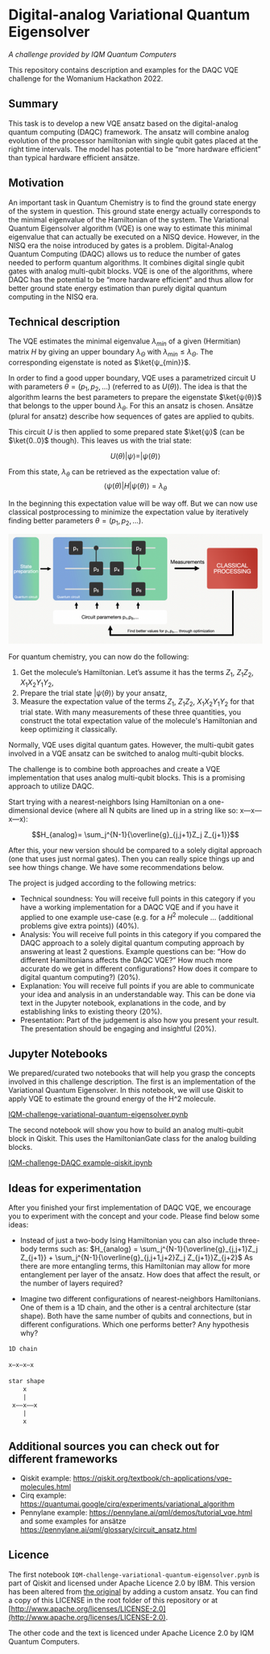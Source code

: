 # Digital-analog Variational Quantum Eigensolver

*A challenge provided by IQM Quantum Computers*

This repository contains description and examples for the DAQC VQE challenge for the Womanium Hackathon 2022.

## Summary

This task is to develop a new VQE ansatz based on the digital-analog quantum computing (DAQC) framework. The ansatz will combine analog evolution of the processor hamiltonian with single qubit gates placed at the right time intervals. The model has potential to be “more hardware efficient” than typical hardware efficient ansätze.

## Motivation

An important task in Quantum Chemistry is to find the ground state energy of the system in question. This ground state energy actually corresponds to the minimal eigenvalue of the Hamiltonian of the system. The Variational Quantum Eigensolver algorithm (VQE) is one way to estimate this minimal eigenvalue that can actually be executed on a NISQ device.
However, in the NISQ era the noise introduced by gates is a problem. Digital-Analog Quantum Computing (DAQC) allows us to reduce the number of gates needed to perform quantum algorithms. It combines digital single qubit gates with analog multi-qubit blocks.
VQE is one of the algorithms, where DAQC has the potential to be “more hardware efficient” and thus allow for better ground state energy estimation than purely digital quantum computing in the NISQ era.

## Technical description

The VQE estimates the minimal eigenvalue $λ_{min}$ of a given (Hermitian) matrix $H$ by giving an upper boundary $\lambda_\Theta$ with $\lambda_{min} \leq \lambda_{\Theta}$. The corresponding eigenstate is noted as $\ket{ψ_{min}}$.

In order to find a good upper boundary, VQE uses a parametrized circuit U with parameters $θ=(p_1,p_2,…)$ (referred to as $U(θ)$). The idea is that the algorithm learns the best parameters to prepare the eigenstate $\ket{ψ(θ)}$ that belongs to the upper bound $λ_θ$. For this an ansatz is chosen. Ansätze (plural for ansatz) describe how sequences of gates are applied to qubits.

This circuit $U$ is then applied to some prepared state $\ket{ψ}$ (can be $\ket{0..0}$ though). This leaves us with the trial state:

$$U(θ)|ψ⟩=|ψ(θ)⟩$$

From this state, $λ_θ$ can be retrieved as the expectation value of:
$$⟨ψ(θ)|H|ψ(θ)⟩=λ_θ$$  

In the beginning this expectation value will be way off. But we can now use classical postprocessing to minimize the expectation value by iteratively finding better parameters $θ=(p_1,p_2,…)$.

![Variational algorithm principle](assets/variational-algorithms.png)

For quantum chemistry, you can now do the following: 
1. Get the molecule’s Hamiltonian. Let’s assume it has the terms $Z_1$, $Z_1 Z_2$, $X_1 X_2 Y_1 Y_2$, 
2. Prepare the trial state $|ψ(θ)⟩$ by your ansatz, 
3. Measure the expectation value of the terms $Z_1$, $Z_1 Z_2$, $X_1 X_2 Y_1 Y_2$ for that trial state. With many measurements of these three quantities, you construct the total expectation value of the molecule's Hamiltonian and keep optimizing it classically.


Normally, VQE uses digital quantum gates. However, the multi-qubit gates involved in a VQE ansatz can be switched to analog multi-qubit blocks.  

The challenge is to combine both approaches and create a VQE implementation that uses analog multi-qubit blocks. This is a promising approach to utilize DAQC.

Start trying with a nearest-neighbors Ising Hamiltonian on a one-dimensional device (where all N qubits are lined up in a string like so: x—x—x—x):

$$H_{analog}= \sum_j^{N-1}{\overline{g}_{j,j+1}Z_j Z_{j+1}}$$

After this, your new version should be compared to a solely digital approach (one that uses just normal gates). Then you can really spice things up and see how things change. We have some recommendations below.

The project is judged according to the following metrics:

* Technical soundness: You will receive full points in this category if you have a working implementation for a DAQC VQE and if you have it applied to one example use-case (e.g. for a $H^2$ molecule ... (additional problems give extra points)) (40%).
* Analysis: You will receive full points in this category if you compared the DAQC approach to a solely digital quantum computing approach by answering at least 2 questions. Example questions can be: “How do different Hamiltonians affects the DAQC VQE?” How much more accurate do we get in different configurations? How does it compare to digital quantum computing?) (20%).
* Explanation: You will receive full points if you are able to communicate your idea and analysis in an understandable way. This can be done via text in the Jupyter notebook, explanations in the code, and by establishing links to existing theory (20%).
* Presentation: Part of the judgement is also how you present your result. The presentation should be engaging and insightful (20%).


## Jupyter Notebooks
We prepared/curated two notebooks that will help you grasp the concepts involved in this challenge description.
The first is an implementation of the Variational Quantum Eigensolver. In this notebook, we will use Qiskit to apply VQE to estimate the ground energy of the H^2 molecule.

[IQM-challenge-variational-quantum-eigensolver.pynb](https://github.com/iqm-finland/iqm-academy-womanium-hackathon-DAQC-VQE/blob/main/IQM-challenge-variational-quantum-eigensolver.ipynb)

The second notebook will show you how to build an analog multi-qubit block in Qiskit. This uses the HamiltonianGate class for the analog building blocks.

[IQM-challenge-DAQC example-qiskit.ipynb](https://github.com/iqm-finland/iqm-academy-womanium-hackathon-DAQC-VQE/blob/main/IQM-challenge-DAQC%20example-qiskit.ipynb)

## Ideas for experimentation
After you finished your first implementation of DAQC VQE, we encourage you to experiment with the concept and your code. Please find below some ideas:
* Instead of just a two-body Ising Hamiltonian you can also include three-body terms such as: $H_{analog} = \sum_j^{N-1}{\overline{g}_{j,j+1}Z_j Z_{j+1}} + \sum_j^{N-1}{\overline{g}_{j,j+1,j+2}Z_j Z_{j+1}}Z_{j+2}$
  As there are more entangling terms, this Hamiltonian may allow for more entanglement per layer of the ansatz. How does that affect the result, or the number of layers required?

* Imagine two different configurations of nearest-neighbors Hamiltonians. One of them is a 1D chain, and the other is a central architecture (star shape). Both have the same number of qubits and connections, but in different configurations. Which one performs better? Any hypothesis why?

```
1D chain 

x—x—x—x

star shape
    x
    |
 x–—x–—x
    |
    x
```

## Additional sources you can check out for different frameworks

* Qiskit example: https://qiskit.org/textbook/ch-applications/vqe-molecules.html
* Cirq example: https://quantumai.google/cirq/experiments/variational_algorithm
* Pennylane example: https://pennylane.ai/qml/demos/tutorial_vqe.html and some examples for ansätze https://pennylane.ai/qml/glossary/circuit_ansatz.html


## Licence

The first notebook `IQM-challenge-variational-quantum-eigensolver.pynb` is part of Qiskit and licensed under Apache Licence 2.0 by IBM. This version has been altered from [the original](https://github.com/Qiskit/qiskit-tutorials/blob/master/tutorials/algorithms/03_vqe_simulation_with_noise.ipynb) by adding a custom ansatz. You can find a copy of this LICENSE in the root folder of this repository or at [http://www.apache.org/licenses/LICENSE-2.0](http://www.apache.org/licenses/LICENSE-2.0).

The other code and the text is licenced under Apache Licence 2.0 by IQM Quantum Computers.
